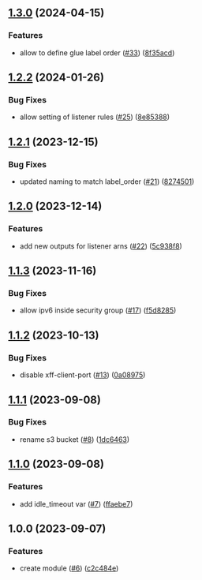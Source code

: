 ## [1.3.0](https://github.com/justtrackio/terraform-aws-alb/compare/v1.2.2...v1.3.0) (2024-04-15)


### Features

* allow to define glue label order ([#33](https://github.com/justtrackio/terraform-aws-alb/issues/33)) ([8f35acd](https://github.com/justtrackio/terraform-aws-alb/commit/8f35acd9a9d48f2a5ac9b88e6fbb4715a283c8c1))

## [1.2.2](https://github.com/justtrackio/terraform-aws-alb/compare/v1.2.1...v1.2.2) (2024-01-26)


### Bug Fixes

* allow setting of listener rules ([#25](https://github.com/justtrackio/terraform-aws-alb/issues/25)) ([8e85388](https://github.com/justtrackio/terraform-aws-alb/commit/8e853885b3704d76ff2e2df8e2e7ddcc84ba04ac))

## [1.2.1](https://github.com/justtrackio/terraform-aws-alb/compare/v1.2.0...v1.2.1) (2023-12-15)


### Bug Fixes

* updated naming to match label_order ([#21](https://github.com/justtrackio/terraform-aws-alb/issues/21)) ([8274501](https://github.com/justtrackio/terraform-aws-alb/commit/8274501dc069ce41f2255afcae32386b740e7731))

## [1.2.0](https://github.com/justtrackio/terraform-aws-alb/compare/v1.1.3...v1.2.0) (2023-12-14)


### Features

* add new outputs for listener arns ([#22](https://github.com/justtrackio/terraform-aws-alb/issues/22)) ([5c938f8](https://github.com/justtrackio/terraform-aws-alb/commit/5c938f8862a9c28bb80f790c65e1bf8065bbc049))

## [1.1.3](https://github.com/justtrackio/terraform-aws-alb/compare/v1.1.2...v1.1.3) (2023-11-16)


### Bug Fixes

* allow ipv6 inside security group ([#17](https://github.com/justtrackio/terraform-aws-alb/issues/17)) ([f5d8285](https://github.com/justtrackio/terraform-aws-alb/commit/f5d8285bacef903aecdf66fa3845228da152952a))

## [1.1.2](https://github.com/justtrackio/terraform-aws-alb/compare/v1.1.1...v1.1.2) (2023-10-13)


### Bug Fixes

* disable xff-client-port ([#13](https://github.com/justtrackio/terraform-aws-alb/issues/13)) ([0a08975](https://github.com/justtrackio/terraform-aws-alb/commit/0a089753f726b9e7b5132e7ba23bd0c6c1b1ac79))

## [1.1.1](https://github.com/justtrackio/terraform-aws-alb/compare/v1.1.0...v1.1.1) (2023-09-08)


### Bug Fixes

* rename s3 bucket ([#8](https://github.com/justtrackio/terraform-aws-alb/issues/8)) ([1dc6463](https://github.com/justtrackio/terraform-aws-alb/commit/1dc6463c0e7db897d0cedb00bf6a00b8ea69a18b))

## [1.1.0](https://github.com/justtrackio/terraform-aws-alb/compare/v1.0.0...v1.1.0) (2023-09-08)


### Features

* add idle_timeout var ([#7](https://github.com/justtrackio/terraform-aws-alb/issues/7)) ([ffaebe7](https://github.com/justtrackio/terraform-aws-alb/commit/ffaebe740be0aa115e1a625211e372697ddf7aba))

## 1.0.0 (2023-09-07)


### Features

* create module ([#6](https://github.com/justtrackio/terraform-aws-alb/issues/6)) ([c2c484e](https://github.com/justtrackio/terraform-aws-alb/commit/c2c484eee65dc4c0d2d3b1779429bfad2d3240e5))
